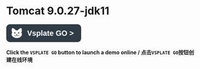 # Tomcat 9.0.27-jdk11

<a href="https://www.vsplate.com/?docker-compose=https://github.com/vsplate/dcenvs/tomcat/9.0.27-jdk11"><img alt="VSPLATE GO" src="https://raw.githubusercontent.com/vsplate/images/master/vsgo_btn.png" width="200px"></a>

**Click the `VSPLATE GO` button to launch a demo online / 点击`VSPLATE GO`按钮创建在线环境**